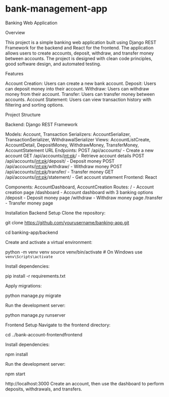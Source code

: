# bank-management-app

Banking Web Application



Overview

This project is a simple banking web application built using Django REST Framework for the backend and React for the frontend. The application allows users to create accounts, deposit, withdraw, and transfer money between accounts. The project is designed with clean code principles, good software design, and automated testing.

Features

Account Creation: Users can create a new bank account.
Deposit: Users can deposit money into their account.
Withdraw: Users can withdraw money from their account.
Transfer: Users can transfer money between accounts.
Account Statement: Users can view transaction history with filtering and sorting options.


Project Structure

Backend: Django REST Framework

Models: Account, Transaction
Serializers: AccountSerializer, TransactionSerializer, WithdrawalSerializer
Views: AccountListCreate, AccountDetail, DepositMoney, WithdrawMoney, TransferMoney, AccountStatement
URL Endpoints:
POST /api/accounts/ - Create a new account
GET /api/accounts/<int:pk>/ - Retrieve account details
POST /api/accounts/<int:pk>/deposit/ - Deposit money
POST /api/accounts/<int:pk>/withdraw/ - Withdraw money
POST /api/accounts/<int:pk>/transfer/ - Transfer money
GET /api/accounts/<int:pk>/statement/ - Get account statement
Frontend: React

Components: AccountDashboard, AccountCreation
Routes:
/ - Account creation page
/dashboard - Account dashboard with 3 banking options
/deposit - Deposit money page
/withdraw - Withdraw money page
/transfer - Transfer money page


Installation
Backend Setup
Clone the repository:


git clone https://github.com/yourusername/banking-app.git

cd banking-app/backend

Create and activate a virtual environment:


python -m venv venv
source venv/bin/activate  # On Windows use `venv\Scripts\activate`

Install dependencies:

pip install -r requirements.txt

Apply migrations:

python manage.py migrate

Run the development server:



python manage.py runserver

Frontend Setup
Navigate to the frontend directory:


cd ../bank-account-frontendfrontend

Install dependencies:

npm install

Run the development server:

npm start

http://localhost:3000
Create an account, then use the dashboard to perform deposits, withdrawals, and transfers.



